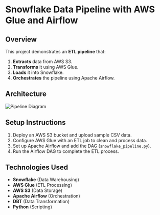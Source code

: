 # Snowflake Data Pipeline with AWS Glue and Airflow

## Overview
This project demonstrates an **ETL pipeline** that:
1. **Extracts** data from AWS S3.
2. **Transforms** it using AWS Glue.
3. **Loads** it into Snowflake.
4. **Orchestrates** the pipeline using Apache Airflow.

## Architecture
![Pipeline Diagram](assets/architecture.png)

## Setup Instructions
1. Deploy an AWS S3 bucket and upload sample CSV data.
2. Configure AWS Glue with an ETL job to clean and process data.
3. Set up Apache Airflow and add the DAG (`snowflake_pipeline.py`).
4. Run the Airflow DAG to complete the ETL process.

## Technologies Used
- **Snowflake** (Data Warehousing)
- **AWS Glue** (ETL Processing)
- **AWS S3** (Data Storage)
- **Apache Airflow** (Orchestration)
- **DBT** (Data Transformation)
- **Python** (Scripting)
